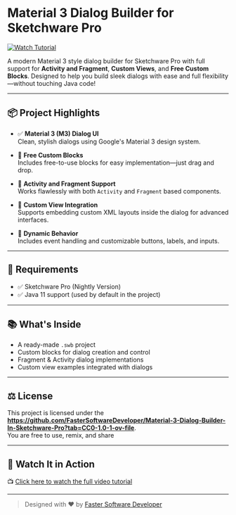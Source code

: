 # Material 3 Dialog Builder for Sketchware Pro

[![Watch Tutorial](https://img.youtube.com/vi/VHgXJZ5v2xc/hqdefault.jpg)](https://youtu.be/VHgXJZ5v2xc)

A modern Material 3 style dialog builder for Sketchware Pro with full support for **Activity and Fragment**, **Custom Views**, and **Free Custom Blocks**. Designed to help you build sleek dialogs with ease and full flexibility—without touching Java code!

---

## 📦 Project Highlights

- ✅ **Material 3 (M3) Dialog UI**  
  Clean, stylish dialogs using Google's Material 3 design system.

- 🧱 **Free Custom Blocks**  
  Includes free-to-use blocks for easy implementation—just drag and drop.

- 📲 **Activity and Fragment Support**  
  Works flawlessly with both `Activity` and `Fragment` based components.

- 🎨 **Custom View Integration**  
  Supports embedding custom XML layouts inside the dialog for advanced interfaces.

- 🔄 **Dynamic Behavior**  
  Includes event handling and customizable buttons, labels, and inputs.

---

## 🔧 Requirements

- ✅ Sketchware Pro (Nightly Version)
- ✅ Java 11 support (used by default in the project)

---

## 📚 What's Inside

- A ready-made `.swb` project
- Custom blocks for dialog creation and control
- Fragment & Activity dialog implementations
- Custom view examples integrated with dialogs

---

## ⚖ License

This project is licensed under the **https://github.com/FasterSoftwareDeveloper/Material-3-Dialog-Builder-In-Sketchware-Pro?tab=CC0-1.0-1-ov-file**.  
You are free to use, remix, and share

---

## 🎥 Watch It in Action

📺 [Click here to watch the full video tutorial](https://youtu.be/VHgXJZ5v2xc)

---

> Designed with ❤️ by [Faster Software Developer](https://t.me/FasterSoftwareDeveloper)
